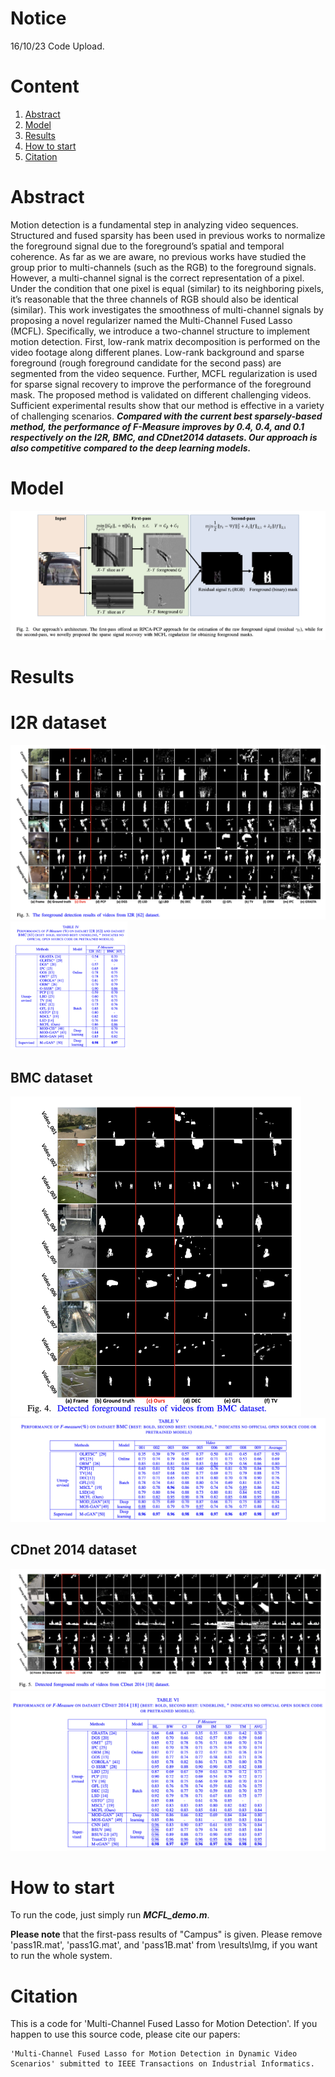 # Notice

16/10/23 Code Upload.

# Content

1. [Abstract](#Abstract)
2. [Model](#Model)
3. [Results](#Data)
4. [How to start](#How-to-start)
5. [Citation](#Citation)

# Abstract

Motion detection is a fundamental step in analyzing video sequences. Structured and fused sparsity has been used in previous works to normalize the foreground signal due to the foreground’s spatial and temporal coherence. As far as we are aware, no previous works have studied the group prior to multi-channels (such as the RGB) to the foreground signals. However, a multi-channel signal is the correct representation of a pixel. Under the condition that one pixel is equal (similar) to its neighboring pixels, it’s reasonable that the three channels of RGB should also be identical (similar). This work investigates the smoothness of multi-channel signals by proposing a novel regularizer named the Multi-Channel Fused Lasso (MCFL). Specifically, we introduce a two-channel structure to implement motion detection. First, low-rank matrix decomposition is performed on the video footage along different planes. Low-rank background and sparse foreground (rough foreground candidate for the second pass) are segmented from the video sequence. Further, MCFL regularization is used for sparse signal recovery to improve the performance of the foreground mask. The proposed method is validated on different challenging videos. Sufficient experimental results show that our method is effective in a variety of challenging scenarios. ***Compared with the current best sparsely-based method, the performance of F-Measure improves by 0.4, 0.4, and 0.1 respectively on the I2R, BMC, and CDnet2014 datasets. Our approach is also competitive compared to the deep learning models.***

# Model

<img src="/imgs/image-20231016134541497.png" alt="image-20231016134541497" style="zoom:50%;" />

# Results

# I2R dataset

<img src="/imgs/image-20231016134114919.png" alt="image-20231016134114919" style="zoom:50%;" />

<img src="/imgs/image-20231016134149628.png" alt="image-20231016134149628" style="zoom:20%;" />

## BMC dataset

<img src="/imgs/image-20231016134245624.png" alt="image-20231016134245624" style="zoom:50%;" />

<img src="/imgs/image-20231016134309288.png" alt="image-20231016134309288" style="zoom:50%;" />

## CDnet 2014 dataset

<img src="/imgs/image-20231016134355450.png" alt="image-20231016134355450" style="zoom:50%;" />

<img src="/imgs/image-20231016134430098.png" alt="image-20231016134430098" style="zoom:50%;" />

# How to start

To run the code, just simply run ***MCFL_demo.m***.

**Please note** that the first-pass results of "Campus" is given. Please remove 'pass1R.mat', 'pass1G.mat', and 'pass1B.mat' from \results\Img\, if you want to run the whole system.

# Citation

This is a code for 'Multi-Channel Fused Lasso for Motion Detection'. 
If you happen to use this source code, please cite our papers:
```
'Multi-Channel Fused Lasso for Motion Detection in Dynamic Video Scenarios' submitted to IEEE Transactions on Industrial Informatics.
```
